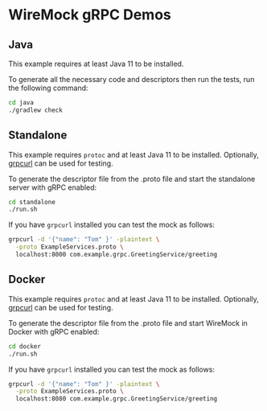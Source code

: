 # WireMock gRPC Demos

## Java

This example requires at least Java 11 to be installed.

To generate all the necessary code and descriptors then run the tests, run the following command:

```bash
cd java
./gradlew check
```

## Standalone

This example requires `protoc` and at least Java 11 to be installed. Optionally, [grpcurl](https://github.com/fullstorydev/grpcurl)
can be used for testing.

To generate the descriptor file from the .proto file and start the standalone server with gRPC enabled:

```bash
cd standalone
./run.sh
```

If you have `grpcurl` installed you can test the mock as follows:

```bash
grpcurl -d '{"name": "Tom" }' -plaintext \
  -proto ExampleServices.proto \
  localhost:8000 com.example.grpc.GreetingService/greeting
```

## Docker

This example requires `protoc` and at least Java 11 to be installed. Optionally, [grpcurl](https://github.com/fullstorydev/grpcurl)
can be used for testing.

To generate the descriptor file from the .proto file and start WireMock in Docker with gRPC enabled:

```bash
cd docker
./run.sh
```

If you have `grpcurl` installed you can test the mock as follows:

```bash
grpcurl -d '{"name": "Tom" }' -plaintext \
  -proto ExampleServices.proto \
  localhost:8080 com.example.grpc.GreetingService/greeting
```
